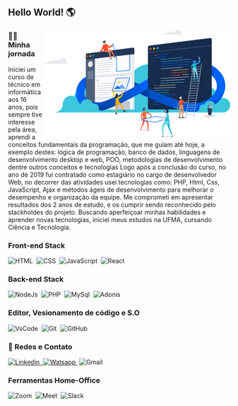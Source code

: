 ## Hello World! 🌎 

<img align="right" src="https://github.com/LucasAmorimLima/LucasAmorimLima/blob/main/image.png" width="425"/>

### 👨‍💻 &nbsp; Minha jornada
Iniciei um curso de técnico em informática aos 16 anos, pois sempre tive interesse pela área, aprendi a conceitos fundamentais da programação, que me guiam até hoje, a exemplo destes: lógica de programação, banco de dados, linguagens de desenvolvimento desktop e web, POO, metodologias de desenvolvimento dentre outros conceitos e tecnologias 
Logo após a conclusão do curso, no ano de 2019 fui contratado como estagiário no cargo de desenvolvedor Web, no decorrer das atividades usei tecnologias como: PHP, Html, Css, JavaScript, Ajax e métodos ágeis de desenvolvimento para melhorar o desempenho e organização da equipe. Me comprometi em apresentar resultados dos 2 anos de estudo, e os cumprir sendo reconhecido pelo stackholdes do projeto.
Buscando aperfeiçoar minhas habilidades e aprender novas tecnologias, iniciei meus estudos na UFMA, cursando Ciência e Tecnologia.


### Front-end Stack
![HTML](https://img.shields.io/badge/HTML5-E34F26?style=for-the-badge&logo=html5&logoColor=white)&nbsp;
![CSS](https://img.shields.io/badge/CSS-239120?&style=for-the-badge&logo=css3&logoColor=white)&nbsp;
![JavaScript](https://img.shields.io/badge/JavaScript-F7DF1E?style=for-the-badge&logo=javascript&logoColor=black)&nbsp;
![React](https://img.shields.io/badge/React-20232A?style=for-the-badge&logo=react&logoColor=61DAFB)&nbsp;


### Back-end Stack
![NodeJs](https://img.shields.io/badge/Node.Js-14354C?style=for-the-badge&logo=node.js&logoColor=white)&nbsp;
![PHP](https://img.shields.io/badge/PHP-14354C?style=for-the-badge&logo=php&logoColor=white)&nbsp;
![MySql](https://img.shields.io/badge/MySQL-00000F?style=for-the-badge&logo=mysql&logoColor=white)&nbsp;
![Adonis](https://img.shields.io/badge/adonis-ffca28?style=for-the-badge&logo=adonisjs&logoColor=black)&nbsp;

### Editor, Vesionamento de código e S.O
![VsCode](https://img.shields.io/badge/Visual_Studio_Code-0078D4?style=for-the-badge&logo=visual%20studio%20code&logoColor=white)&nbsp;
![Git](https://img.shields.io/badge/Git-F05032?style=for-the-badge&logo=git&logoColor=white)&nbsp;
![GitHub](https://img.shields.io/badge/GitHub-100000?style=for-the-badge&logo=github&logoColor=white)&nbsp;




### 📱 Redes e Contato
<a href="https://www.linkedin.com/in/lucas-amorim-lima-a46a4117a/"> ![Linkedin](https://img.shields.io/badge/LinkedIn-0077B5?style=for-the-badge&logo=linkedin&logoColor=white)&nbsp; </a>
<a href="(98) 99198-7156">![Watsapp](https://img.shields.io/badge/WhatsApp-25D366?style=for-the-badge&logo=whatsapp&logoColor=white)&nbsp;</a>
<a herf="lucasamorimlima17@gmail.com">![Gmail](https://img.shields.io/badge/Gmail-D14836?style=for-the-badge&logo=gmail&logoColor=white)&nbsp;</a>


### Ferramentas Home-Office
![Zoom](https://img.shields.io/badge/Zoom-2D8CFF?style=for-the-badge&logo=zoom&logoColor=white)&nbsp;
![Meet](https://img.shields.io/badge/meet-000000?style=for-the-badge&logo=googlemeet&logoColor=white)&nbsp;
![Slack](https://img.shields.io/badge/Slack-4A154B?style=for-the-badge&logo=slack&logoColor=white)&nbsp;


